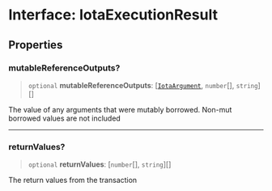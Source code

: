 # Interface: IotaExecutionResult

## Properties

### mutableReferenceOutputs?

> `optional` **mutableReferenceOutputs**: [[`IotaArgument`](../type-aliases/IotaArgument.md), `number`[], `string`][]

The value of any arguments that were mutably borrowed. Non-mut borrowed values are not included

***

### returnValues?

> `optional` **returnValues**: [`number`[], `string`][]

The return values from the transaction
